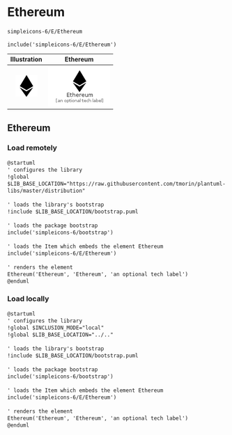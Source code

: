 # Ethereum


```text
simpleicons-6/E/Ethereum
```

```text
include('simpleicons-6/E/Ethereum')
```



| Illustration | Ethereum |
| :---: | :---: |
| ![illustration for Illustration](../../simpleicons-6/E/Ethereum.png) | ![illustration for Ethereum](../../simpleicons-6/E/Ethereum.Local.png) |




## Ethereum

### Load remotely
```plantuml
@startuml
' configures the library
!global $LIB_BASE_LOCATION="https://raw.githubusercontent.com/tmorin/plantuml-libs/master/distribution"

' loads the library's bootstrap
!include $LIB_BASE_LOCATION/bootstrap.puml

' loads the package bootstrap
include('simpleicons-6/bootstrap')

' loads the Item which embeds the element Ethereum
include('simpleicons-6/E/Ethereum')

' renders the element
Ethereum('Ethereum', 'Ethereum', 'an optional tech label')
@enduml
```

### Load locally
```plantuml
@startuml
' configures the library
!global $INCLUSION_MODE="local"
!global $LIB_BASE_LOCATION="../.."

' loads the library's bootstrap
!include $LIB_BASE_LOCATION/bootstrap.puml

' loads the package bootstrap
include('simpleicons-6/bootstrap')

' loads the Item which embeds the element Ethereum
include('simpleicons-6/E/Ethereum')

' renders the element
Ethereum('Ethereum', 'Ethereum', 'an optional tech label')
@enduml
```

